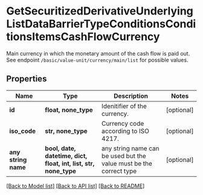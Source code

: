 # GetSecuritizedDerivativeUnderlyingListDataBarrierTypeConditionsConditionsItemsCashFlowCurrency

Main currency in which the monetary amount of the cash flow is paid out. See endpoint `/basic/value-unit/currency/main/list` for possible values.

## Properties
Name | Type | Description | Notes
------------ | ------------- | ------------- | -------------
**id** | **float, none_type** | Idenitifier of the currency. | [optional] 
**iso_code** | **str, none_type** | Currency code according to ISO 4217. | [optional] 
**any string name** | **bool, date, datetime, dict, float, int, list, str, none_type** | any string name can be used but the value must be the correct type | [optional]

[[Back to Model list]](../README.md#documentation-for-models) [[Back to API list]](../README.md#documentation-for-api-endpoints) [[Back to README]](../README.md)


